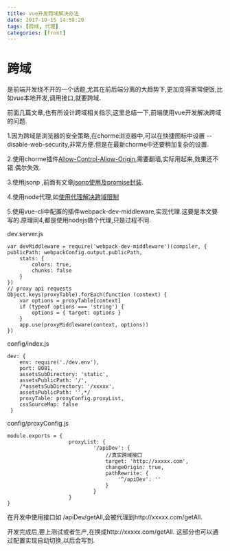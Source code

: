 ```yaml
---
title: vue开发跨域解决办法
date: 2017-10-15 14:58:20
tags: [跨域, 代理] 
categories: [front]
---
```

# 跨域

是前端开发绕不开的一个话题,尤其在前后端分离的大趋势下,更加变得家常便饭,比如vue本地开发,调用接口,就要跨域.

前面几篇文章,也有所设计跨域相关指示,这里总结一下,前端使用vue开发解决跨域的问题.

1.因为跨域是浏览器的安全策略,在chorme浏览器中,可以在快捷图标中设置 --disable-web-security,非常方便.但是在最新chorme中还要稍加复杂的设置.

2.使用chorme插件[Allow-Control-Allow-Origin](https://chrome.google.com/webstore/detail/allow-control-allow-origi/nlfbmbojpeacfghkpbjhddihlkkiljbi?utm_source=chrome-app-launcher-info-dialog),需要翻墙,实际用起来,效果还不错.偶尔失效.

3.使用jsonp ,前面有文章[jsonp使用及promise封装](https://killerlei.github.io./2017/10/05/jsonp%E4%BD%BF%E7%94%A8%E5%8F%8Apromise%E5%B0%81%E8%A3%85/).

4.使用node代理,如[使用代理解决跨域限制](https://killerlei.github.io./2017/10/06/%E4%BD%BF%E7%94%A8%E4%BB%A3%E7%90%86%E8%A7%A3%E5%86%B3%E8%B7%A8%E5%9F%9F%E9%99%90%E5%88%B6/)

5.使用vue-cli中配置的插件webpack-dev-middleware,实现代理.这要是本文要写的.原理同4,都是使用nodejs做个代理,只是过程不同.

dev.server.js

    var devMiddleware = require('webpack-dev-middleware')(compiler, {
    publicPath: webpackConfig.output.publicPath,
        stats: {
            colors: true,
            chunks: false
        }
    })
    // proxy api requests
    Object.keys(proxyTable).forEach(function (context) {
        var options = proxyTable[context]
        if (typeof options === 'string') {
            options = { target: options }
        }
        app.use(proxyMiddleware(context, options))
    })

config/index.js

    dev: {
        env: require('./dev.env'),
        port: 8081,
        assetsSubDirectory: 'static',
        assetsPublicPath: '/',
        /*assetsSubDirectory: '/xxxxx',
        assetsPublicPath: '',*/
        proxyTable: proxyConfig.proxyList,
        cssSourceMap: false
     }

config/proxyConfig.js

    module.exports = {
                        proxyList: {
                                '/apiDev': {
                                    //真实跨域接口
                                    target: 'http://xxxxx.com',
                                    changeOrigin: true,
                                    pathRewrite: {
                                        '^/apiDev': ''
                                    }
                                }
                        }
    }
在开发中使用接口如 /apiDev/getAll,会被代理到http://xxxxx.com/getAll.

开发完成后,要上测试或者生产,在换成http://xxxxx.com/getAll. 这部分也可以通过配置实现自动切换,以后会写到.